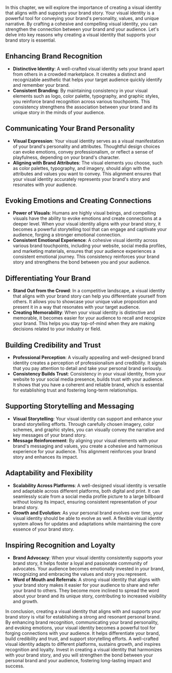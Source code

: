 
In this chapter, we will explore the importance of creating a visual identity that aligns with and supports your brand story. Your visual identity is a powerful tool for conveying your brand's personality, values, and unique narrative. By crafting a cohesive and compelling visual identity, you can strengthen the connection between your brand and your audience. Let's delve into key reasons why creating a visual identity that supports your brand story is essential.

Enhancing Brand Recognition
---------------------------

* **Distinctive Identity**: A well-crafted visual identity sets your brand apart from others in a crowded marketplace. It creates a distinct and recognizable aesthetic that helps your target audience quickly identify and remember your brand.
* **Consistent Branding**: By maintaining consistency in your visual elements such as logo, color palette, typography, and graphic styles, you reinforce brand recognition across various touchpoints. This consistency strengthens the association between your brand and its unique story in the minds of your audience.

Communicating Your Brand Personality
------------------------------------

* **Visual Expression**: Your visual identity serves as a visual manifestation of your brand's personality and attributes. Thoughtful design choices can evoke emotions, convey professionalism, or reflect a sense of playfulness, depending on your brand's character.
* **Aligning with Brand Attributes**: The visual elements you choose, such as color palettes, typography, and imagery, should align with the attributes and values you want to convey. This alignment ensures that your visual identity accurately represents your brand's story and resonates with your audience.

Evoking Emotions and Creating Connections
-----------------------------------------

* **Power of Visuals**: Humans are highly visual beings, and compelling visuals have the ability to evoke emotions and create connections at a deeper level. When your visual identity aligns with your brand story, it becomes a powerful storytelling tool that can engage and captivate your audience, forging a stronger emotional connection.
* **Consistent Emotional Experience**: A cohesive visual identity across various brand touchpoints, including your website, social media profiles, and marketing materials, ensures that your audience experiences a consistent emotional journey. This consistency reinforces your brand story and strengthens the bond between you and your audience.

Differentiating Your Brand
--------------------------

* **Stand Out from the Crowd**: In a competitive landscape, a visual identity that aligns with your brand story can help you differentiate yourself from others. It allows you to showcase your unique value proposition and present it in a way that resonates with your target audience.
* **Creating Memorability**: When your visual identity is distinctive and memorable, it becomes easier for your audience to recall and recognize your brand. This helps you stay top-of-mind when they are making decisions related to your industry or field.

Building Credibility and Trust
------------------------------

* **Professional Perception**: A visually appealing and well-designed brand identity creates a perception of professionalism and credibility. It signals that you pay attention to detail and take your personal brand seriously.
* **Consistency Builds Trust**: Consistency in your visual identity, from your website to your social media presence, builds trust with your audience. It shows that you have a coherent and reliable brand, which is essential for establishing trust and fostering long-term relationships.

Supporting Storytelling and Messaging
-------------------------------------

* **Visual Storytelling**: Your visual identity can support and enhance your brand storytelling efforts. Through carefully chosen imagery, color schemes, and graphic styles, you can visually convey the narrative and key messages of your brand story.
* **Message Reinforcement**: By aligning your visual elements with your brand's messaging and values, you create a cohesive and harmonious experience for your audience. This alignment reinforces your brand story and enhances its impact.

Adaptability and Flexibility
----------------------------

* **Scalability Across Platforms**: A well-designed visual identity is versatile and adaptable across different platforms, both digital and print. It can seamlessly scale from a social media profile picture to a large billboard without losing its impact, ensuring consistent representation of your brand story.
* **Growth and Evolution**: As your personal brand evolves over time, your visual identity should be able to evolve as well. A flexible visual identity system allows for updates and adaptations while maintaining the core essence of your brand story.

Inspiring Recognition and Loyalty
---------------------------------

* **Brand Advocacy**: When your visual identity consistently supports your brand story, it helps foster a loyal and passionate community of advocates. Your audience becomes emotionally invested in your brand, recognizing and embracing the values and story you represent.
* **Word of Mouth and Referrals**: A strong visual identity that aligns with your brand story makes it easier for your audience to share and refer your brand to others. They become more inclined to spread the word about your brand and its unique story, contributing to increased visibility and growth.

In conclusion, creating a visual identity that aligns with and supports your brand story is vital for establishing a strong and resonant personal brand. By enhancing brand recognition, communicating your brand personality, and evoking emotions, your visual identity becomes a powerful tool for forging connections with your audience. It helps differentiate your brand, build credibility and trust, and support storytelling efforts. A well-crafted visual identity adapts to different platforms, sustains growth, and inspires recognition and loyalty. Invest in creating a visual identity that harmonizes with your brand story, and you will strengthen the bond between your personal brand and your audience, fostering long-lasting impact and success.
